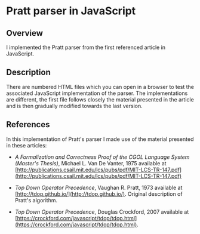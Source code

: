 # Pratt parser in JavaScript 

## Overview

I implemented the Pratt parser from the first referenced article in JavaScript.

## Description

There are numbered HTML files which you can open in a browser to test the 
associated JavaScript implementation of the parser. The implementations
are different, the first file follows closely the material presented in the
article and is then gradually modified towards the last version.

## References

In this implementation of Pratt's parser I made use of the material presented in these articles:

- _A Formalization and Correctness Proof of the CGOL Language System (Master's Thesis)_, Michael L. Van De Vanter, 1975 available at
  [http://publications.csail.mit.edu/lcs/pubs/pdf/MIT-LCS-TR-147.pdf](http://publications.csail.mit.edu/lcs/pubs/pdf/MIT-LCS-TR-147.pdf)

- _Top Down Operator Precedence_, Vaughan R. Pratt, 1973 available at
  [http://tdop.github.io/](http://tdop.github.io/).  Original description of
  Pratt's algorithm.

- _Top Down Operator Precedence_, Douglas Crockford, 2007 available at
  [https://crockford.com/javascript/tdop/tdop.html](https://crockford.com/javascript/tdop/tdop.html).
